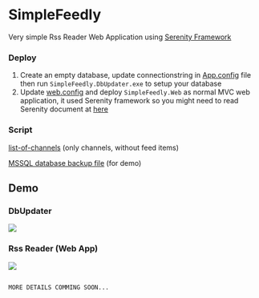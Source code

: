 # SimpleFeedly
Very simple Rss Reader Web Application using <a href="https://github.com/volkanceylan/Serenity" target="_blank">Serenity Framework</a> 

### Deploy
1. Create an empty database, update connectionstring in <a href="https://github.com/minhhungit/SimpleFeedly/blob/master/Src/SimpleFeedly.DbUpdater/App.config">App.config</a> file then run `SimpleFeedly.DbUpdater.exe` to setup your database
2. Update <a href='https://github.com/minhhungit/SimpleFeedly/blob/master/Src/SimpleFeedly.Web/Web.config'>web.config</a> and deploy `SimpleFeedly.Web` as normal MVC web application, it used Serenity framework so you might need to read Serenity document at <a href="https://serenity.is/docs/getting_started/README" target="_blank">here</a>  

### Script 
<a href="https://github.com/minhhungit/SimpleFeedly/blob/master/wiki/Scripts/list-of-channels.sql" target="_blank">list-of-channels</a> (only channels, without feed items)

<a href="https://github.com/minhhungit/SimpleFeedly/releases/download/v1.0/bkSimpleFeedly-20190425-0352am-MSSM-2017.zip" target="_blank">MSSQL database backup file</a> (for demo)

## Demo
### DbUpdater
<img src="https://github.com/minhhungit/SimpleFeedly/blob/master/wiki/Images/demo03.png" />

### Rss Reader (Web App)
<img src="https://github.com/minhhungit/SimpleFeedly/blob/master/wiki/Images/demo01.png" />

```

MORE DETAILS COMMING SOON...

```